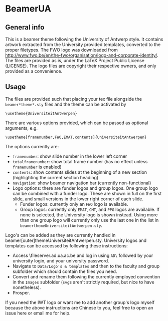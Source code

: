 # BeamerUA

## General info

This is a beamer theme following the University of Antwerp style.
It contains artwork extracted from the University provided templates, converted to the proper filetypes.
The FWO logo was downloaded from http://www.fwo.be/en/the-fwo/organisation/logo-and-corporate-identity/.
The files are provided as is, under the LaTeX Project Public License (LICENSE).
The logo files are copyright their respective owners, and only provided as a convenience.

## Usage

The files are provided such that placing your tex file alongside the `beamer*theme*.sty` files and the theme can be activated by

    \usetheme{UniversiteitAntwerpen}

There are various options provided, which can be passed as optional arguments, e.g.

    \usetheme[framenumber,FWO,EMAT,contents]{UniversiteitAntwerpen}

The options currently are:

* `framenumber`: show slide number in the lower left corner
* `totalframenumber`: show total frame number (has no effect unless `framenumber` is enabled)
* `contents`: show contents slides at the beginning of a new section (highlighting the current section heading)
* `navigation`: show beamer navigation bar (currently non-functional)
* Logo options: there are funder logos and group logos. One group logo can be combined with a funder logo. These are shown in full on the first slide, and small versions in the lower right corner of each slide.
  * Funder logos: currently only an `FWO` logo is available.
  * Group logos: currently only `EMAT`, `CMT`, and `PPG` logos are available. If none is selected, the University logo is shown instead. Using more than one group logo will currently only use the last one in the list in `beamerthemeUniversiteitAntwerpen.sty`.

Logo's can be added as they are currently handled in beamer[outer]themeUniversiteitAntwerpen.sty.
University logos and templates can be accessed by following these instructions:
* Access \\fileserver.ad.ua.ac.be and log in using `AD\` followed by your university login, and your university password.
* Navigate to `Data/Logo's & templates` and then to the faculty and group subfolder which should contain the files you need.
* Convert and rename them following the currently employed convention in the `Images` subfolder (`svg`s aren't strictly required, but nice to have nonetheless).
* Prosper.

If you need the IWT logo or want me to add another group's logo myself because the above instructions are Chinese to you, feel free to open an issue here or email me for help.
